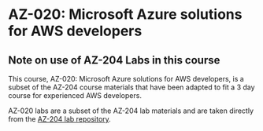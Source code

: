 # AZ-020: Microsoft Azure solutions for AWS developers

## Note on use of AZ-204 Labs in this course

This course, AZ-020: Microsoft Azure solutions for AWS developers, is a subset of the AZ-204 course materials that have been adapted to fit a 3 day course for experienced AWS developers.

AZ-020 labs are a subset of the AZ-204 lab materials and are taken directly from the [AZ-204 lab repository](https://github.com/MicrosoftLearning/AZ-204-DevelopingSolutionsforMicrosoftAzure).